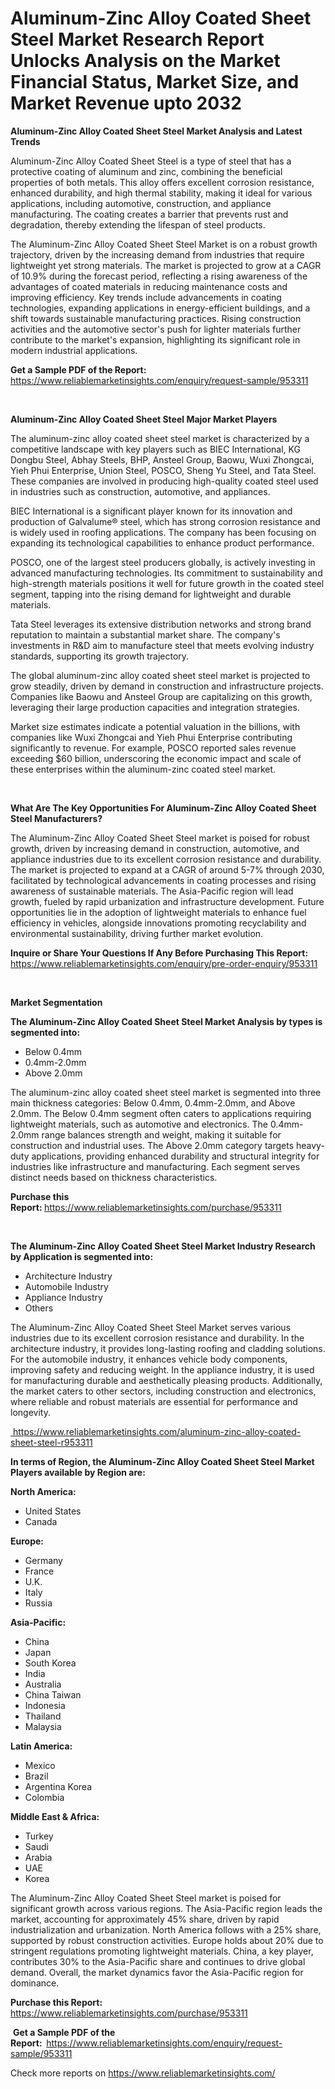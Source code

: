 <p><h1>Aluminum-Zinc Alloy Coated Sheet Steel Market Research Report Unlocks Analysis on the Market Financial Status, Market Size, and Market Revenue upto 2032</h1></p><p><strong>Aluminum-Zinc Alloy Coated Sheet Steel Market Analysis and Latest Trends</strong></p>
<p><p>Aluminum-Zinc Alloy Coated Sheet Steel is a type of steel that has a protective coating of aluminum and zinc, combining the beneficial properties of both metals. This alloy offers excellent corrosion resistance, enhanced durability, and high thermal stability, making it ideal for various applications, including automotive, construction, and appliance manufacturing. The coating creates a barrier that prevents rust and degradation, thereby extending the lifespan of steel products.</p><p>The Aluminum-Zinc Alloy Coated Sheet Steel Market is on a robust growth trajectory, driven by the increasing demand from industries that require lightweight yet strong materials. The market is projected to grow at a CAGR of 10.9% during the forecast period, reflecting a rising awareness of the advantages of coated materials in reducing maintenance costs and improving efficiency. Key trends include advancements in coating technologies, expanding applications in energy-efficient buildings, and a shift towards sustainable manufacturing practices. Rising construction activities and the automotive sector's push for lighter materials further contribute to the market's expansion, highlighting its significant role in modern industrial applications.</p></p>
<p><strong>Get a Sample PDF of the Report:&nbsp;</strong> <a href="https://www.reliablemarketinsights.com/enquiry/request-sample/953311?utm_campaign=2095&utm_medium=2&utm_source=Github&utm_content=ia&utm_term=01022025&utm_id=aluminum-zinc-alloy-coated-sheet-steel">https://www.reliablemarketinsights.com/enquiry/request-sample/953311</a></p>
<p>&nbsp;</p>
<p><strong>Aluminum-Zinc Alloy Coated Sheet Steel Major Market Players</strong></p>
<p><p>The aluminum-zinc alloy coated sheet steel market is characterized by a competitive landscape with key players such as BIEC International, KG Dongbu Steel, Abhay Steels, BHP, Ansteel Group, Baowu, Wuxi Zhongcai, Yieh Phui Enterprise, Union Steel, POSCO, Sheng Yu Steel, and Tata Steel. These companies are involved in producing high-quality coated steel used in industries such as construction, automotive, and appliances.</p><p>BIEC International is a significant player known for its innovation and production of Galvalume® steel, which has strong corrosion resistance and is widely used in roofing applications. The company has been focusing on expanding its technological capabilities to enhance product performance.</p><p>POSCO, one of the largest steel producers globally, is actively investing in advanced manufacturing technologies. Its commitment to sustainability and high-strength materials positions it well for future growth in the coated steel segment, tapping into the rising demand for lightweight and durable materials.</p><p>Tata Steel leverages its extensive distribution networks and strong brand reputation to maintain a substantial market share. The company's investments in R&D aim to manufacture steel that meets evolving industry standards, supporting its growth trajectory.</p><p>The global aluminum-zinc alloy coated sheet steel market is projected to grow steadily, driven by demand in construction and infrastructure projects. Companies like Baowu and Ansteel Group are capitalizing on this growth, leveraging their large production capacities and integration strategies.</p><p>Market size estimates indicate a potential valuation in the billions, with companies like Wuxi Zhongcai and Yieh Phui Enterprise contributing significantly to revenue. For example, POSCO reported sales revenue exceeding $60 billion, underscoring the economic impact and scale of these enterprises within the aluminum-zinc coated steel market.</p></p>
<p>&nbsp;</p>
<p><strong>What Are The Key Opportunities For Aluminum-Zinc Alloy Coated Sheet Steel Manufacturers?</strong></p>
<p><p>The Aluminum-Zinc Alloy Coated Sheet Steel market is poised for robust growth, driven by increasing demand in construction, automotive, and appliance industries due to its excellent corrosion resistance and durability. The market is projected to expand at a CAGR of around 5-7% through 2030, facilitated by technological advancements in coating processes and rising awareness of sustainable materials. The Asia-Pacific region will lead growth, fueled by rapid urbanization and infrastructure development. Future opportunities lie in the adoption of lightweight materials to enhance fuel efficiency in vehicles, alongside innovations promoting recyclability and environmental sustainability, driving further market evolution.</p></p>
<p><strong>Inquire or Share Your Questions If Any Before Purchasing This Report:</strong> <a href="https://www.reliablemarketinsights.com/enquiry/pre-order-enquiry/953311?utm_campaign=2095&utm_medium=2&utm_source=Github&utm_content=ia&utm_term=01022025&utm_id=aluminum-zinc-alloy-coated-sheet-steel">https://www.reliablemarketinsights.com/enquiry/pre-order-enquiry/953311</a></p>
<p>&nbsp;</p>
<p><strong>Market Segmentation</strong></p>
<p><strong>The Aluminum-Zinc Alloy Coated Sheet Steel Market Analysis by types is segmented into:</strong></p>
<p><ul><li>Below 0.4mm</li><li>0.4mm-2.0mm</li><li>Above 2.0mm</li></ul></p>
<p><p>The aluminum-zinc alloy coated sheet steel market is segmented into three main thickness categories: Below 0.4mm, 0.4mm-2.0mm, and Above 2.0mm. The Below 0.4mm segment often caters to applications requiring lightweight materials, such as automotive and electronics. The 0.4mm-2.0mm range balances strength and weight, making it suitable for construction and industrial uses. The Above 2.0mm category targets heavy-duty applications, providing enhanced durability and structural integrity for industries like infrastructure and manufacturing. Each segment serves distinct needs based on thickness characteristics.</p></p>
<p><strong>Purchase this Report:&nbsp;</strong><a href="https://www.reliablemarketinsights.com/purchase/953311?utm_campaign=2095&utm_medium=2&utm_source=Github&utm_content=ia&utm_term=01022025&utm_id=aluminum-zinc-alloy-coated-sheet-steel">https://www.reliablemarketinsights.com/purchase/953311</a></p>
<p>&nbsp;</p>
<p><strong>The Aluminum-Zinc Alloy Coated Sheet Steel Market Industry Research by Application is segmented into:</strong></p>
<p><ul><li>Architecture Industry</li><li>Automobile Industry</li><li>Appliance Industry</li><li>Others</li></ul></p>
<p><p>The Aluminum-Zinc Alloy Coated Sheet Steel Market serves various industries due to its excellent corrosion resistance and durability. In the architecture industry, it provides long-lasting roofing and cladding solutions. For the automobile industry, it enhances vehicle body components, improving safety and reducing weight. In the appliance industry, it is used for manufacturing durable and aesthetically pleasing products. Additionally, the market caters to other sectors, including construction and electronics, where reliable and robust materials are essential for performance and longevity.</p></p>
<p><a href="https://www.reliablemarketinsights.com/aluminum-zinc-alloy-coated-sheet-steel-r953311?utm_campaign=2095&utm_medium=2&utm_source=Github&utm_content=ia&utm_term=01022025&utm_id=aluminum-zinc-alloy-coated-sheet-steel">&nbsp;https://www.reliablemarketinsights.com/aluminum-zinc-alloy-coated-sheet-steel-r953311</a></p>
<p><strong>In terms of Region, the Aluminum-Zinc Alloy Coated Sheet Steel Market Players available by Region are:</strong></p>
<p>
    <p> <strong> North America: </strong>
        <ul>
            <li>United States</li>
            <li>Canada</li>
        </ul>
        </p> 
    <p> <strong> Europe: </strong>
        <ul>
            <li>Germany</li>
            <li>France</li>
            <li>U.K.</li>
            <li>Italy</li>
            <li>Russia</li>
        </ul>
        </p> 
    <p> <strong> Asia-Pacific: </strong>
        <ul>
            <li>China</li>
            <li>Japan</li>
            <li>South Korea</li>
            <li>India</li>
            <li>Australia</li>
            <li>China Taiwan</li>
            <li>Indonesia</li>
            <li>Thailand</li>
            <li>Malaysia</li>
        </ul>
        </p> 
    <p> <strong> Latin America: </strong>
        <ul>
            <li>Mexico</li>
            <li>Brazil</li>
            <li>Argentina Korea</li>
            <li>Colombia</li>
        </ul>
        </p> 
    <p> <strong> Middle East & Africa: </strong>
        <ul>
            <li>Turkey</li>
            <li>Saudi</li>
            <li>Arabia</li>
            <li>UAE</li>
            <li>Korea</li>
        </ul>
    </p>
    </p>
<p><p>The Aluminum-Zinc Alloy Coated Sheet Steel market is poised for significant growth across various regions. The Asia-Pacific region leads the market, accounting for approximately 45% share, driven by rapid industrialization and urbanization. North America follows with a 25% share, supported by robust construction activities. Europe holds about 20% due to stringent regulations promoting lightweight materials. China, a key player, contributes 30% to the Asia-Pacific share and continues to drive global demand. Overall, the market dynamics favor the Asia-Pacific region for dominance.</p></p>
<p><strong>Purchase this Report: </strong><a href="https://www.reliablemarketinsights.com/purchase/953311?utm_campaign=2095&utm_medium=2&utm_source=Github&utm_content=ia&utm_term=01022025&utm_id=aluminum-zinc-alloy-coated-sheet-steel">https://www.reliablemarketinsights.com/purchase/953311</a></p>
<p>&nbsp;<strong>Get a Sample PDF of the Report:&nbsp;&nbsp;</strong><a href="https://www.reliablemarketinsights.com/enquiry/request-sample/953311?utm_campaign=2095&utm_medium=2&utm_source=Github&utm_content=ia&utm_term=01022025&utm_id=aluminum-zinc-alloy-coated-sheet-steel">https://www.reliablemarketinsights.com/enquiry/request-sample/953311</a></p>
<p><strong></strong></p>
<p>Check more reports on <a href="https://www.reliablemarketinsights.com/?utm_campaign=2095&utm_medium=2&utm_source=Github&utm_content=ia&utm_term=01022025&utm_id=aluminum-zinc-alloy-coated-sheet-steel">https://www.reliablemarketinsights.com/</a></p>